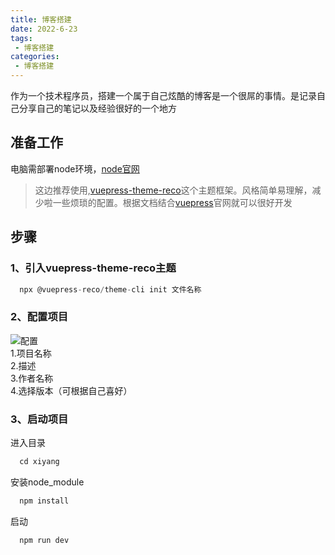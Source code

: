```yaml
---
title: 博客搭建
date: 2022-6-23
tags:
 - 博客搭建
categories: 
 - 博客搭建
---
```


作为一个技术程序员，搭建一个属于自己炫酷的博客是一个很屌的事情。是记录自己分享自己的笔记以及经验很好的一个地方
## 准备工作
电脑需部署node环境，[node官网](http://nodejs.cn/)
>这边推荐使用,[vuepress-theme-reco](https://vuepress-theme-reco.recoluan.com/)这个主题框架。风格简单易理解，减少啦一些烦琐的配置。根据文档结合[vuepress](https://vuepress.vuejs.org/zh/)官网就可以很好开发
## 步骤
### 1、引入vuepress-theme-reco主题
``` javascript
  npx @vuepress-reco/theme-cli init 文件名称
```

### 2、配置项目

![配置](https://s1.ax1x.com/2022/06/23/jCvjcn.png)<br>
1.项目名称<br>
2.描述<br>
3.作者名称<br>
4.选择版本（可根据自己喜好）<br>
### 3、启动项目
进入目录
``` javascript
  cd xiyang
```
安装node_module
``` javascript
  npm install
```
启动
``` javascript
  npm run dev
```
